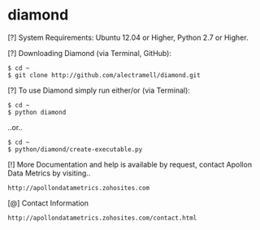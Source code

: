 # diamond

[?] System Requirements: Ubuntu 12.04 or Higher, Python 2.7 or Higher.

[?] Downloading Diamond (via Terminal, GitHub):
    
    $ cd ~
    $ git clone http://github.com/alectramell/diamond.git

[?] To use Diamond simply run either/or (via Terminal):

    $ cd ~
    $ python diamond

..or..

    $ cd ~
    $ python/diamond/create-executable.py

[!] More Documentation and help is available by request, contact Apollon Data Metrics by visiting..

    http://apollondatametrics.zohosites.com

[@] Contact Information

    http://apollondatametrics.zohosites.com/contact.html

